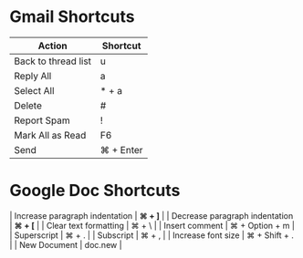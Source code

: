 
# Gmail Shortcuts

| Action                     | Shortcut   |
| ---------------------------- | ------------ |
| Back to thread list        | u          |
| Reply All                  | a          |
| Select All                 | * + a      |
| Delete                     | #          |
| Report Spam                | !          |
| Mark All as Read           | F6         |
| Send                       | ⌘ + Enter |


# Google Doc Shortcuts

| Increase paragraph indentation | **⌘ + ]**      |
| Decrease paragraph indentation | **⌘ + [**      |
| Clear text formatting          | ⌘ + \          |
| Insert comment                 | ⌘ + Option + m |
| Superscript                    | ⌘ + .          |
| Subscript                      | ⌘ + ,          |
| Increase font size             | ⌘ + Shift + .  |
| New Document                   | doc.new         |
